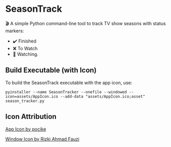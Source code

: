 # SeasonTrack

🎬 A simple Python command-line tool to track TV show seasons with status markers:

-   ✔️ Finished
-   ❌ To Watch
-   🚫 Watching.

## Build Executable (with Icon)

To build the SeasonTrack executable with the app icon, use:

```
pyinstaller --name SeasonTracker --onefile --windowed --icon=assets/AppIcon.ico --add-data "assets/AppIcon.ico;asset"  season_tracker.py
```

## Icon Attribution

<a href="https://www.freepik.com/icon/video_15485046#fromView=search&page=1&position=5&uuid=6535ecfa-42af-498c-8283-cf1116c637f7">App Icon by pocike</a>

<a href="https://www.freepik.com/icon/check_5253725#fromView=image_search_similar&page=1&position=3&uuid=5f4c3af7-c745-4ec1-abfd-842ccf406f01">Window Icon by Rizki Ahmad Fauzi</a>
